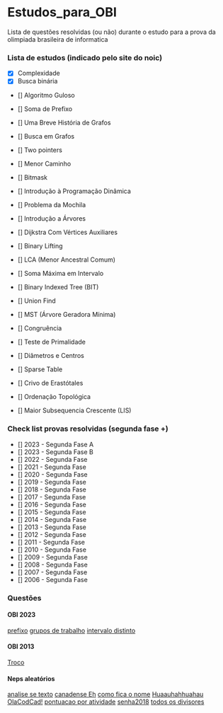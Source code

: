 # Estudos_para_OBI
 Lista de questões resolvidas (ou não) durante o estudo para a prova da olimpiada brasileira de informatica

### Lista de estudos (indicado pelo site do noic)
- [x] Complexidade
- [x] Busca binária
- [] Algoritmo Guloso
- [] Soma de Prefixo
- [] Uma Breve História de Grafos
- [] Busca em Grafos
- [] Two pointers

- [] Menor Caminho
- [] Bitmask
- [] Introdução à Programação Dinâmica
- [] Problema da Mochila
- [] Introdução a Árvores
- [] Dijkstra Com Vértices Auxiliares
- [] Binary Lifting
- [] LCA (Menor Ancestral Comum)
- [] Soma Máxima em Intervalo
- [] Binary Indexed Tree (BIT)
- [] Union Find
- [] MST (Árvore Geradora Mínima)
- [] Congruência
- [] Teste de Primalidade
- [] Diâmetros e Centros
- [] Sparse Table
- [] Crivo de Erastótales
- [] Ordenação Topológica
- [] Maior Subsequencia Crescente (LIS)

### Check list provas resolvidas (segunda fase +)
- [] 2023 - Segunda Fase A
- [] 2023 - Segunda Fase B
- [] 2022 - Segunda Fase
- [] 2021 - Segunda Fase
- [] 2020 - Segunda Fase
- [] 2019 - Segunda Fase
- [] 2018 - Segunda Fase
- [] 2017 - Segunda Fase
- [] 2016 - Segunda Fase
- [] 2015 - Segunda Fase
- [] 2014 - Segunda Fase
- [] 2013 - Segunda Fase
- [] 2012 - Segunda Fase
- [] 2011 - Segunda Fase
- [] 2010 - Segunda Fase
- [] 2009 - Segunda Fase
- [] 2008 - Segunda Fase
- [] 2007 - Segunda Fase
- [] 2006 - Segunda Fase

### Questões
#### OBI 2023
[prefixo](SegundaFase/obi_2023/prefixo.py)
[grupos de trabalho](SegundaFase/obi_2023/GruposDeTrabalho.py)
[intervalo distinto](SegundaFase/obi_2023/intervaloDistinto.py)

#### OBI 2013
[Troco](SegundaFase/obi_2013/Troco.py)

#### Neps aleatórios
[analise se texto](NepsAleátorios/analiseDeTexto.py)
[canadense Eh](NepsAleátorios/canadenseEh.py)
[como fica o nome](NepsAleátorios/comoFicaONome.py)
[Huaauhahhuahau](NepsAleátorios/Huaauhahhuahau.py)
[OlaCodCad!](NepsAleátorios/OlaCodCad!.py)
[pontuacao por atividade](NepsAleátorios/pontuacaoPorAtividade.py)
[senha2018](NepsAleátorios/senha2018.py)
[todos os divisores](NepsAleátorios/todosOsDivisores.py)